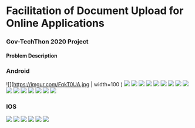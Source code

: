 # Facilitation of Document Upload for Online Applications
### Gov-TechThon 2020 Project


#### Problem Description
### Android

![](https://imgur.com/FqkT0UA.jpg | width=100 )
![](https://imgur.com/7WgR3or.jpg)
![](https://imgur.com/JCfR2I8.jpg)
![](https://imgur.com/X51dWco.jpg)
![](https://imgur.com/rVChyff.jpg)
![](https://imgur.com/YrRPnmM.jpg)
![](https://imgur.com/JunrINA.jpg)
![](https://imgur.com/G4z4QP0.jpg)
![](https://imgur.com/vVvkq0y.jpg)
![](https://imgur.com/rG89GBM.jpg)
![](https://imgur.com/KhOn1ik.jpg)
![](https://imgur.com/fjU1Nx9.jpg)
![](https://imgur.com/dj49Tgc.jpg)
![](https://imgur.com/zIMnsV6.jpg)
![](https://imgur.com/z9mPrwQ.jpg)
![](https://imgur.com/gVFH9lJ.jpg)
![](https://imgur.com/70Ih6tr.jpg)

### IOS
![](https://imgur.com/ulNAMeR.jpg)
![](https://imgur.com/aPxD8sb.jpg)
![](https://imgur.com/rFB8hgX.jpg)
![](https://imgur.com/2QjEotp.jpg)
![](https://imgur.com/15VKLyP.jpg)
![](https://imgur.com/WbQAAfm.jpg)
